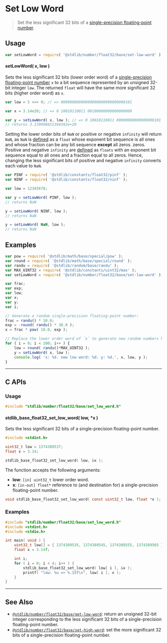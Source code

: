 <!--

@license Apache-2.0

Copyright (c) 2018 The Stdlib Authors.

Licensed under the Apache License, Version 2.0 (the "License");
you may not use this file except in compliance with the License.
You may obtain a copy of the License at

   http://www.apache.org/licenses/LICENSE-2.0

Unless required by applicable law or agreed to in writing, software
distributed under the License is distributed on an "AS IS" BASIS,
WITHOUT WARRANTIES OR CONDITIONS OF ANY KIND, either express or implied.
See the License for the specific language governing permissions and
limitations under the License.

-->

# Set Low Word

> Set the less significant 32 bits of a [single-precision floating-point number][ieee754].

<section class="usage">

## Usage

```javascript
var setLowWord = require( '@stdlib/number/float32/base/set-low-word' );
```

#### setLowWord( x, low )

Sets the less significant 32 bits (lower order word) of a [single-precision floating-point number][ieee754] `x` to a bit sequence represented by an unsigned 32-bit integer `low`. The returned `float` will have the same more significant 32 bits (higher order word) as `x`.

```javascript
var low = 5 >>> 0; // => 00000000000000000000000000000101

var x = 3.14e20; // => 0 10010110011 00100000000000000000

var y = setLowWord( x, low ); // => 0 10010110011 00000000000000000101
// returns 3.139998651394392e+20
```

Setting the lower order bits of `NaN` or positive or negative `infinity` will return `NaN`, as `NaN` is [defined][ieee754] as a `float` whose exponent bit sequence is all ones and whose fraction can be any bit sequence **except** all zeros. zeros. Positive and negative `infinity` are [defined][ieee754] as `floats` with an exponent bit sequence equal to all ones and a fraction equal to all zeros. Hence, changing the less significant bits of positive and negative `infinity` converts each value to `NaN`.

```javascript
var PINF = require( '@stdlib/constants/float32/pinf' );
var NINF = require( '@stdlib/constants/float32/ninf' );

var low = 12345678;

var y = setLowWord( PINF, low );
// returns NaN

y = setLowWord( NINF, low );
// returns NaN

y = setLowWord( NaN, low );
// returns NaN
```

</section>

<!-- /.usage -->

<section class="examples">

## Examples

<!-- eslint no-undef: "error" -->

```javascript
var pow = require( '@stdlib/math/base/special/pow' );
var round = require( '@stdlib/math/base/special/round' );
var randu = require( '@stdlib/random/base/randu' );
var MAX_UINT32 = require( '@stdlib/constants/uint32/max' );
var setLowWord = require( '@stdlib/number/float32/base/set-low-word' );

var frac;
var exp;
var low;
var x;
var y;
var i;

// Generate a random single-precision floating-point number:
frac = randu() * 10.0;
exp = -round( randu() * 38.0 );
x = frac * pow( 10.0, exp );

// Replace the lower order word of `x` to generate new random numbers having the same higher order word...
for ( i = 0; i < 100; i++ ) {
    low = round( randu()*MAX_UINT32 );
    y = setLowWord( x, low );
    console.log( 'x: %d. new low word: %d. y: %d.', x, low, y );
}
```

</section>

<!-- /.examples -->

<!-- C interface documentation. -->

* * *

<section class="c">

## C APIs

<!-- Section to include introductory text. Make sure to keep an empty line after the intro `section` element and another before the `/section` close. -->

<section class="intro">

</section>

<!-- /.intro -->

<!-- C usage documentation. -->

<section class="usage">

### Usage

```c
#include "stdlib/number/float32/base/set_low_word.h"
```

#### stdlib_base_float32_set_low_word( low, \*x )

Sets the less significant 32 bits of a single-precision floating-point number.

```c
#include <stdint.h>

uint32_t low = 1374389537;
float x = 3.14;

stdlib_base_float32_set_low_word( low, &x );
```

The function accepts the following arguments:

-   **low**: `[in] uint32_t` lower order word.
-   **x**: `[in-out] float*` reference to (and destination for) a single-precision floating-point number.

```c
void stdlib_base_float32_set_low_word( const uint32_t low, float *x );
```

</section>

<!-- /.usage -->

<!-- C API usage notes. Make sure to keep an empty line after the `section` element and another before the `/section` close. -->

<section class="notes">

</section>

<!-- /.notes -->

<!-- C API usage examples. -->

<section class="examples">

### Examples

```c
#include "stdlib/number/float32/base/set_low_word.h"
#include <stdint.h>
#include <stdio.h>

int main( void ) {
    uint32_t low[] = { 1374389535, 1374389545, 1374389555, 1374389565 };
    float x = 3.14f;

    int i;
    for ( i = 0; i < 4; i++ ) {
        stdlib_base_float32_set_low_word( low[ i ], &x );
        printf( "low: %u => %.15f\n", low[ i ], x );
    }
}
```

</section>

<!-- /.examples -->

</section>

<!-- /.c -->

<!-- Section for related `stdlib` packages. Do not manually edit this section, as it is automatically populated. -->

<section class="related">

* * *

## See Also

-   <span class="package-name">[`@stdlib/number/float32/base/get-low-word`][@stdlib/number/float32/base/get-low-word]</span><span class="delimiter">: </span><span class="description">return an unsigned 32-bit integer corresponding to the less significant 32 bits of a single-precision floating-point number.</span>
-   <span class="package-name">[`@stdlib/number/float32/base/set-high-word`][@stdlib/number/float32/base/set-high-word]</span><span class="delimiter">: </span><span class="description">set the more significant 32 bits of a single-precision floating-point number.</span>

</section>

<!-- /.related -->

<!-- Section for all links. Make sure to keep an empty line after the `section` element and another before the `/section` close. -->

<section class="links">

[ieee754]: https://en.wikipedia.org/wiki/IEEE_754-1985

<!-- <related-links> -->

[@stdlib/number/float32/base/get-low-word]: https://github.com/stdlib-js/stdlib/tree/develop/lib/node_modules/%40stdlib/number/float32/base/get-low-word

[@stdlib/number/float32/base/set-high-word]: https://github.com/stdlib-js/stdlib/tree/develop/lib/node_modules/%40stdlib/number/float32/base/set-high-word

<!-- </related-links> -->

</section>

<!-- /.links -->
